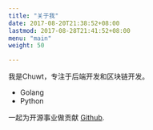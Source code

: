 ```yaml
---
title: "关于我"
date: 2017-08-20T21:38:52+08:00
lastmod: 2017-08-28T21:41:52+08:00
menu: "main"
weight: 50

---
```


我是Chuwt，专注于后端开发和区块链开发。

* Golang
* Python

一起为开源事业做贡献 [Github](https://github.com/chuwt).

